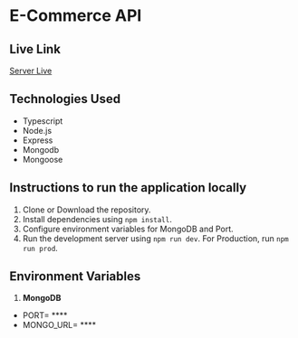# E-Commerce API

## Live Link

   [Server Live]()

## Technologies Used
- Typescript
- Node.js
- Express
- Mongodb
- Mongoose

## Instructions to run the application locally
1. Clone or Download the repository.
2. Install dependencies using `npm install`.
3. Configure environment variables for MongoDB and Port.
4. Run the development server using `npm run dev`. For Production, run `npm run prod`.

## Environment Variables
1. **MongoDB**
- PORT= ****
- MONGO_URL= ****